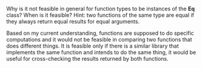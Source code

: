 Why is it not feasible in general for function types to be instances of the **Eq** class? When is it feasible? Hint: two functions of the same type are equal if they always return equal results for equal arguments.

Based on my current understanding, functions are supposed to do specific computations and it would not be feasible in comparing two functions that does different things. It is feasible only if there is a similar library that implements the same function and intends to do the same thing, it would be useful for cross-checking the results returned by both functions.